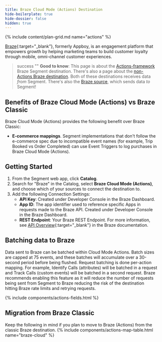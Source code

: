 ```yaml
---
title: Braze Cloud Mode (Actions) Destination
hide-boilerplate: true
hide-dossier: false
hidden: true
---
```

{% include content/plan-grid.md name="actions" %}

[Braze](https://www.braze.com/){:target="_blank”}, formerly Appboy, is an engagement platform that empowers growth by helping marketing teams to build customer loyalty through mobile, omni-channel customer experiences.

> success ""
> **Good to know**: This page is about the [Actions-framework](/docs/connections/destinations/actions/) Braze Segment destination. There's also a page about the [non-Actions Braze destination](/docs/connections/destinations/catalog/braze/). Both of these destinations receives data _from_ Segment. There's also the [Braze source](/docs/connections/sources/catalog/cloud-apps/braze//), which sends data _to_ Segment!

## Benefits of Braze Cloud Mode (Actions) vs Braze Classic

Braze Cloud Mode (Actions) provides the following benefit over Braze Classic:

- **E-commerce mappings**. Segment implementations that don't follow the e-commerce spec due to incompatible event names (for example, Trip Booked vs Order Completed) can use Event Triggers to log purchases in Braze Cloud Mode (Actions).

## Getting Started

1. From the Segment web app, click **Catalog**.
2. Search for "Braze" in the Catalog, select **Braze Cloud Mode (Actions)**, and choose which of your sources to connect the destination to.
3. Add the following Connection Settings:
   - **API Key**: Created under Developer Console in the Braze Dashboard.
   - **App ID**: The app identifier used to reference specific Apps in requests made to the Braze API. Created under Developer Console in the Braze Dashboard.
   - **REST Endpoint**: Your Braze REST Endpoint. For more information, see [API Overview](https://www.braze.com/docs/api/basics/){:target="_blank"} in the Braze documentation.

## Batching data to Braze

Data sent to Braze can be batched within Cloud Mode Actions. Batch sizes are capped at 75 events, and these batches will accumulate over a 30-second period before being flushed. Request batching is done per-action mapping. For example, Identify Calls (attributes) will be batched in a request and Track Calls (custom events) will be batched in a second request. Braze recommends enabling this feature as it will reduce the number of requests being sent from Segment to Braze reducing the risk of the destination hitting Braze rate limits and retrying requests.

{% include components/actions-fields.html %}


## Migration from Braze Classic

Keep the following in mind if you plan to move to Braze (Actions) from the classic Braze destination.
{% include components/actions-map-table.html name="braze-cloud" %}

